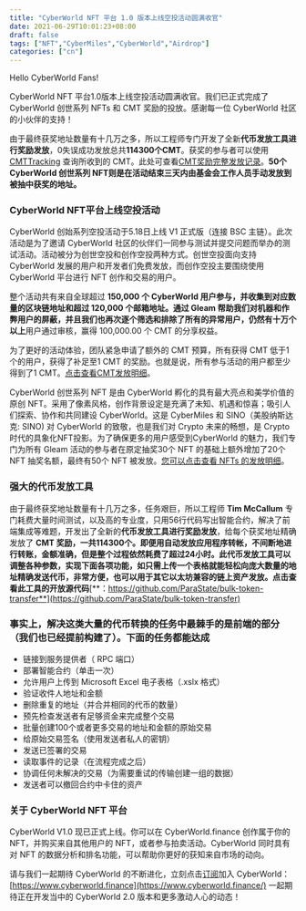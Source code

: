 ```yaml
---
title: "CyberWorld NFT 平台 1.0 版本上线空投活动圆满收官"
date: 2021-06-29T10:01:23+08:00
draft: false
tags: ["NFT","CyberMiles","CyberWorld","Airdrop"] 
categories: ["cn"] 
---
```


Hello CyberWorld Fans!

CyberWorld NFT 平台1.0版本上线空投活动圆满收官。我们已正式完成了 CyberWorld 创世系列 NFTs 和 CMT 奖励的投放。感谢每一位 CyberWorld 社区的小伙伴的支持！

由于最终获奖地址数量有十几万之多，所以工程师专门开发了全新**代币发放工具进行奖励发放**，0失误成功发放总共**114300个CMT**。获奖的参与者可以使用[CMTTracking](https://www.cmttracking.io/) 查询所收到的 CMT。此处可查看[CMT奖励完整发放记录](https://blog.cybermiles.io/2021-06-26-report_transfers.html)。**50个 CyberWorld 创世系列 NFT则是在活动结束三天内由基金会工作人员手动发放到被抽中获奖的地址。**

### CyberWorld NFT平台上线空投活动

CyberWorld 创始系列空投活动于5.18日上线 V1 正式版（连接 BSC 主链）。此次活动是为了邀请 CyberWorld 社区的伙伴们一同参与测试并提交问题而举办的测试活动。活动被分为创世空投和创作空投两种方式。创世空投面向支持 CyberWorld 发展的用户和开发者们免费发放，而创作空投主要围绕使用 CyberWorld 平台进行 NFT 创作和交易的用户。

整个活动共有来自全球超过 **150,000 **个 CyberWorld 用户参与，并收集到对应数量的区块链地址和超过 **120,000** 个邮箱地址。通过 Gleam 帮助我们对机器和作弊用户的屏蔽，并且我们也再次逐个筛选和排除了所有的异常用户，仍然有**十万个以上**用户通过审核，赢得 100,000.00 个 CMT 的分享权益。

为了更好的活动体验，团队紧急申请了额外的 CMT 预算，所有获得 CMT 低于1个的用户，获得了补足至1 CMT 的奖励。也就是说，所有参与活动的用户都至少得到了1 CMT。[点击查看CMT发放明细](https://docs.google.com/spreadsheets/d/17DCteIIxhrl2suUvD5m3RqapBRbelJwkt1MuJg2bevE/edit?usp=sharing)。

CyberWorld 创世系列 NFT 是由 CyberWorld 孵化的具有最大亮点和美学价值的原创 NFT。采用了像素风格，创作背景设定是充满了未知、机遇和惊喜；吸引人们探索、协作和共同建设 CyberWorld。这是 CyberMiles 和 SINO（美股纳斯达克: SINO) 对 CyberWorld 的致敬，也是我们对 Crypto 未来的畅想，是 Crypto 时代的具象化NFT投影。为了确保更多的用户感受到CyberWorld 的魅力，我们专门为所有 Gleam 活动的参与者在原定抽奖30个 NFT 的基础上额外增加了20个 NFT 抽奖名额，最终有50个 NFT 被发放。[您可以点击查看 NFTs 的发放明细](https://docs.google.com/spreadsheets/d/17DCteIIxhrl2suUvD5m3RqapBRbelJwkt1MuJg2bevE/edit#gid=0)。

### 强大的代币发放工具

由于最终获奖地址数量有十几万之多，任务艰巨，所以工程师 **Tim McCallum** 专门耗费大量时间测试，以及高的专业度，只用56行代码写出智能合约，解决了前端集成等难题，开发出了全新的**代币发放工具进行奖励发放**，给每个获奖地址精确发放了 **CMT 奖励，一共114300个。即便用自动发放应用程序转帐，不间断地进行转账，金额准确，但是整个过程依然耗费了超过24小时。此代币发放工具可以调整各种参数，实现下面各项功能，如只需上传一个表格就能轻松向庞大数量的地址精确发送代币，非常方便，也可以用于其它以太坊兼容的链上资产发放。点击查看此工具的开放源代码**[**：https://github.com/ParaState/bulk-token-transfer**](https://github.com/ParaState/bulk-token-transfer)

### **事实上，解决这类大量的代币转换的任务中最棘手的是前端的部分（我们也已经提前构建了）。下面的任务都能达成**

* 链接到服务提供者（ RPC 端口）
* 部署智能合约（单击一次）
* 允许用户上传到 Microsoft Excel 电子表格（.xslx 格式）
* 验证收件人地址和金额
* 删除重复的地址（并合并相同的代币的数量）
* 预先检查发送者有足够资金来完成整个交易
* 批量创建100个或者更多交易的地址和金额的原始交易
* 给原始交易签名（使用发送者私人的密钥）
* 发送已签署的交易
* 读取事件的记录（在流程完成之后）
* 协调任何未解决的交易（为需要重试的传输创建一组的数据）
* 发送者可以撤回合约中卡住的资产

### 关于 CyberWorld NFT 平台

CyberWorld V1.0 现已正式上线。你可以在 CyberWorld.finance 创作属于你的 NFT，并购买来自其他用户的 NFT，或者参与拍卖活动。CyberWorld 同时具有对 NFT 的数据分析和排名功能，可以帮助你更好的获知来自市场的动向。

请与我们一起期待 CyberWorld 的不断进化，立刻点击[订阅](https://docs.google.com/forms/d/e/1FAIpQLSeKyDaa12edLmaqpNrrMNuT_VWvV3IQqqy6d02G-dRGtz308g/viewform)加入 CyberWorld：[https://www.cyberworld.finance](https://www.cyberworld.finance/)
一起期待正在开发当中的 CyberWorld 2.0 版本和更多激动人心的动态！
